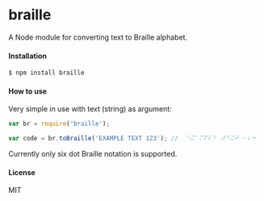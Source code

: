 # braille
A Node module for converting text to Braille alphabet.

#### Installation
```bash
$ npm install braille
```

#### How to use
Very simple in use with text (string) as argument:
```js
var br = require('braille');

var code = br.toBraille('EXAMPLE TEXT 123'); //  ⠑⠭⠁⠍⠏⠇⠑⠀⠞⠑⠭⠞⠀⠂⠆⠒
```
Currently only six dot Braille notation is supported.

#### License
MIT
